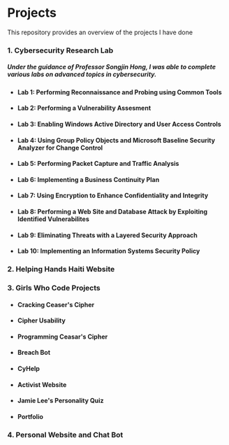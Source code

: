 # Projects
This repository provides an overview of the projects I have done

### 1. Cybersecurity Research Lab
##### Under the guidance of Professor Songjin Hong, I was able to complete various labs on advanced topics in cybersecurity. 
+ #### Lab 1: Performing Reconnaissance and Probing using Common Tools
+ #### Lab 2: Performing a Vulnerability Assesment
+ #### Lab 3: Enabling Windows Active Directory and User Access Controls
+ #### Lab 4: Using Group Policy Objects and Microsoft Baseline Security Analyzer for Change Control
+ #### Lab 5: Performing Packet Capture and Traffic Analysis
+ #### Lab 6: Implementing a Business Continuity Plan
+ #### Lab 7: Using Encryption to Enhance Confidentiality and Integrity
+ #### Lab 8: Performing a Web Site and Database Attack by Exploiting Identified Vulnerabilites
+ #### Lab 9: Eliminating Threats with a Layered Security Approach
+ #### Lab 10: Implementing an Information Systems Security Policy
### 2. Helping Hands Haiti Website
### 3. Girls Who Code Projects
+ #### Cracking Ceaser's Cipher
+ #### Cipher Usability
+ #### Programming Ceasar's Cipher
+ #### Breach Bot
+ #### CyHelp
+ #### Activist Website
+ #### Jamie Lee's Personality Quiz
+ #### Portfolio
### 4. Personal Website and Chat Bot
